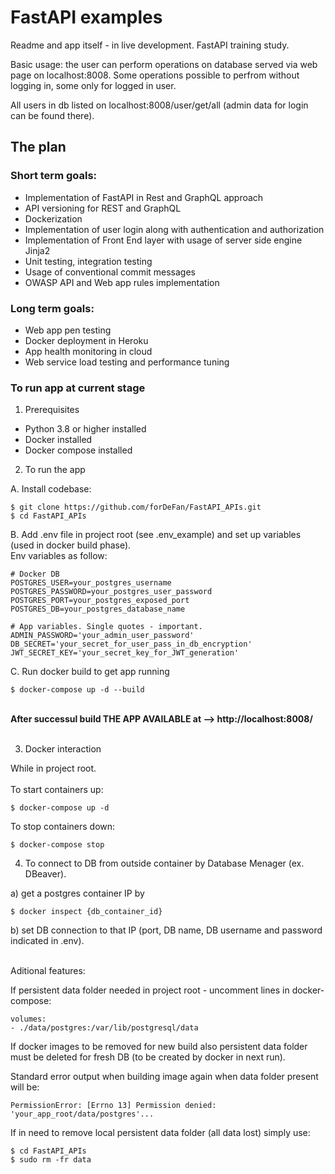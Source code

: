 <h1>FastAPI examples</h1>

Readme and app itself - in live development.
FastAPI training study.

Basic usage: the user can perform operations on database served via web page on localhost:8008.
Some operations possible to perfrom without logging in, some only for logged in user.

All users in db listed on localhost:8008/user/get/all (admin data for login can be found there).

## The plan

### Short term goals:

* Implementation of FastAPI in Rest and GraphQL approach
* API versioning for REST and GraphQL
* Dockerization
* Implementation of user login along with authentication and authorization
* Implementation of Front End layer with usage of server side engine Jinja2
* Unit testing, integration testing
* Usage of conventional commit messages
* OWASP API and Web app rules implementation

### Long term goals:

* Web app pen testing
* Docker deployment in Heroku
* App health monitoring in cloud
* Web service load testing and performance tuning

### To run app at current stage

1. Prerequisites

* Python 3.8 or higher installed
* Docker installed
* Docker compose installed

2. To run the app

A. Install codebase:

```
$ git clone https://github.com/forDeFan/FastAPI_APIs.git
$ cd FastAPI_APIs
```

B. Add .env file in project root (see .env_example) and set up variables (used in docker build phase).<br>
   Env variables as follow:

```
# Docker DB
POSTGRES_USER=your_postgres_username
POSTGRES_PASSWORD=your_postgres_user_password
POSTGRES_PORT=your_postgres_exposed_port
POSTGRES_DB=your_postgres_database_name

# App variables. Single quotes - important.
ADMIN_PASSWORD='your_admin_user_password'
DB_SECRET='your_secret_for_user_pass_in_db_encryption'
JWT_SECRET_KEY='your_secret_key_for_JWT_generation'
```

C. Run docker build to get app running

```
$ docker-compose up -d --build
```
<br>
<strong>After successul build THE APP AVAILABLE at --> <div style="display: inline">http://localhost:8008/</div></strong>
<br>
<br>

3. Docker interaction

While in project root.
<br><br>
To start containers up:

```
$ docker-compose up -d
```

To stop containers down:

```
$ docker-compose stop
```

4. To connect to DB from outside container by Database Menager (ex. DBeaver).

a) get a postgres container IP by

```
$ docker inspect {db_container_id}
```

b) set DB connection to that IP (port, DB name, DB username and password indicated in .env).

<br>
Aditional features:

If persistent data folder needed in project root - uncomment lines in docker-compose:

```
volumes: 
- ./data/postgres:/var/lib/postgresql/data
```

If docker images to be removed for new build also persistent data folder must be deleted for fresh DB (to be created by docker in next run). 

Standard error output when building image again when data folder present will be:
<br>

```
PermissionError: [Errno 13] Permission denied: 'your_app_root/data/postgres'...
```

If in need to remove local persistent data folder (all data lost) simply use:

```
$ cd FastAPI_APIs
$ sudo rm -fr data
```
